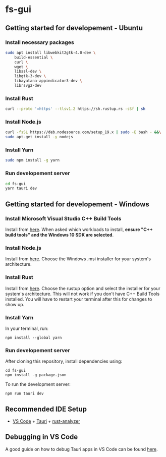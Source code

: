 # fs-gui

## Getting started for developement - Ubuntu

### Install necessary packages
```bash
sudo apt install libwebkit2gtk-4.0-dev \
    build-essential \
    curl \
    wget \
    libssl-dev \
    libgtk-3-dev \
    libayatana-appindicator3-dev \
    librsvg2-dev
```

### Install Rust
```bash
curl --proto '=https' --tlsv1.2 https://sh.rustup.rs -sSf | sh
```

### Install Node.js
```bash
curl -fsSL https://deb.nodesource.com/setup_19.x | sudo -E bash - &&\
sudo apt-get install -y nodejs
```

### Install Yarn
```bash
sudo npm install -g yarn
```

### Run developement server
```bash
cd fs-gui
yarn tauri dev
```

## Getting started for developement - Windows

### Install Microsoft Visual Studio C++ Build Tools
Install from [here](https://visualstudio.microsoft.com/visual-cpp-build-tools/). When asked which workloads to install, **ensure "C++ build tools" and the Windows 10 SDK are selected**.

### Install Node.js
Install from [here](https://nodejs.org/en/download/). Choose the Windows .msi installer for your system's architecture.

### Install Rust
Install from [here](https://www.rust-lang.org/tools/install). Choose the rustup option and select the installer for your system's architecture. This will not work if you don't have C++ Build Tools installed. You will have to restart your terminal after this for changes to show up.

### Install Yarn
In your terminal, run:
```shell
npm install --global yarn
```

### Run developement server
After cloning this repository, install dependencies using:
```shell
cd fs-gui
npm install -g package.json
```
To run the development server:
```shell
npm run tauri dev
```

## Recommended IDE Setup

- [VS Code](https://code.visualstudio.com/) + [Tauri](https://marketplace.visualstudio.com/items?itemName=tauri-apps.tauri-vscode) + [rust-analyzer](https://marketplace.visualstudio.com/items?itemName=rust-lang.rust-analyzer)

## Debugging in VS Code
A good guide on how to debug Tauri apps in VS Code can be found [here](https://tauri.app/v1/guides/debugging/vs-code).
